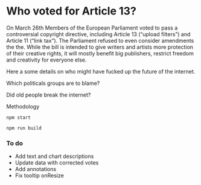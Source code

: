 # Who voted for Article 13?

On March 26th Members of the European Parliament voted to pass a controversial copyright directive, including Article 13 (“upload filters”) and Article 11 (“link tax”). The Parliament refused to even consider amendments the the. While the bill is intended to give writers and artists more protection of their creative rights, it will mostly benefit big publishers, restrict freedom and creativity for everyone else.

Here a some details on who might have fucked up the future of the internet.


Which politicals groups are to blame?


Did old people break the internet?

Methodology




```
npm start
```

```
npm run build
```

### To do
- Add text and chart descriptions
- Update data with corrected votes
- Add annotations
- Fix tooltip onResize
